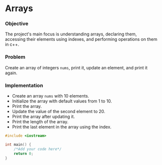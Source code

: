 # Arrays
### Objective
The project's main focus is understanding arrays, declaring them, accessing their elements using indexes, and performing operations on them in c++.

### Problem
Create an array of integers `nums`, print it, update an element, and print it again.

### Implementation
- Create an array `nums` with 10 elements.
- Initialize the array with default values from 1 to 10.
- Print the array.
- Update the value of the second element to 20.
- Print the array after updating it.
- Print the length of the array.
- Print the last element in the array using the index.
  
``` cpp
#include <iostream>

int main() {
    /*Add your code here*/
    return 0;
}
```
